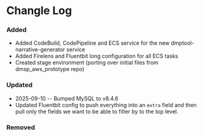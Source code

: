 # Changle Log

### Added
- Added CodeBuild, CodePipeline and ECS service for the new dmptool-narrative-generator service
- Added Firelens and Fluentbit long configuration for all ECS tasks
- Created stage environment (porting over initial files from dmsp_aws_prototype repo) 

### Updated
- 2025-09-10 -- Bumped MySQL to v8.4.6
- Updated Fluentbit config to push everything into an `extra` field and then pull only the fields we want to be able to filter by to the top level.

### Removed

